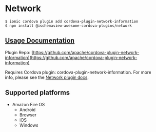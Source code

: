 # Network

```text
$ ionic cordova plugin add cordova-plugin-network-information
$ npm install @ischemaview-awesome-cordova-plugins/network
```

## [Usage Documentation](https://danielsogl.gitbook.io/awesome-cordova-plugins/plugins/network/)

Plugin Repo: [https://github.com/apache/cordova-plugin-network-information](https://github.com/apache/cordova-plugin-network-information)

Requires Cordova plugin: cordova-plugin-network-information. For more info, please see the [Network plugin docs](https://github.com/apache/cordova-plugin-network-information).

## Supported platforms

* Amazon Fire OS
  * Android
  * Browser
  * iOS
  * Windows


